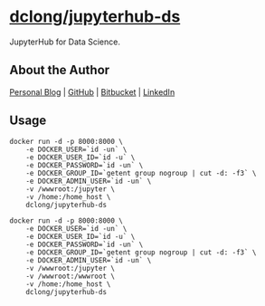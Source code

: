 # [dclong/jupyterhub-ds](https://hub.docker.com/r/dclong/jupyterhub-ds/)

JupyterHub for Data Science. 

## About the Author

[Personal Blog](http://www.legendu.net)   |   [GitHub](https://github.com/dclong)   |   [Bitbucket](https://bitbucket.org/dclong/)   |   [LinkedIn](http://www.linkedin.com/in/ben-chuanlong-du-1239b221/)

## Usage 

```
docker run -d -p 8000:8000 \
    -e DOCKER_USER=`id -un` \
    -e DOCKER_USER_ID=`id -u` \
    -e DOCKER_PASSWORD=`id -un` \
    -e DOCKER_GROUP_ID=`getent group nogroup | cut -d: -f3` \
    -e DOCKER_ADMIN_USER=`id -un` \
    -v /wwwroot:/jupyter \
    -v /home:/home_host \
    dclong/jupyterhub-ds
```

```
docker run -d -p 8000:8000 \
    -e DOCKER_USER=`id -un` \
    -e DOCKER_USER_ID=`id -u` \
    -e DOCKER_PASSWORD=`id -un` \
    -e DOCKER_GROUP_ID=`getent group nogroup | cut -d: -f3` \
    -e DOCKER_ADMIN_USER=`id -un` \
    -v /wwwroot:/jupyter \
    -v /wwwroot:/wwwroot \
    -v /home:/home_host \
    dclong/jupyterhub-ds
```
